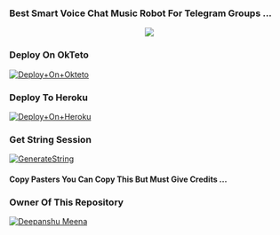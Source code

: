 ### Best Smart Voice Chat Music Robot For Telegram Groups ...


<p align="center"><a href="https://t.me/Deepanshu_Meena09"><img src="https://telegra.ph/file/d7b75110ec6c2b5efd233.jpg"></a></p>


### Deploy On OkTeto

[![Deploy+On+Okteto](https://img.shields.io/badge/Deploy%20To%20Okteto-informational?style=for-the-badge&logo=Okteto)](https://cloud.okteto.com/deploy?repository=https://github.com/STD-DEEPANSHU/STD-MUSIC)


### Deploy To Heroku

[![Deploy+On+Heroku](https://www.herokucdn.com/deploy/button.svg)](https://heroku.com/deploy?template=https://github.com/STD-DEEPANSHU/STD-MUSIC)



### Get String Session

[![GenerateString](https://img.shields.io/badge/repl.it-generateString-yellowgreen)](https://telegram.me/StringFatherRobot)



#### Copy Pasters You Can Copy This But Must Give Credits ...

### Owner Of This Repository
[![Deepanshu Meena](https://telegra.ph/file/d7b75110ec6c2b5efd233.jpg)](https://t.me/Deepanshu_Meena09)
